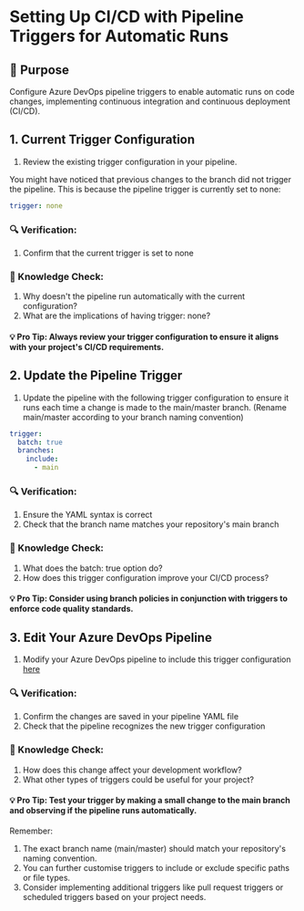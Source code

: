 # Setting Up CI/CD with Pipeline Triggers for Automatic Runs

## 🎯 Purpose
Configure Azure DevOps pipeline triggers to enable automatic runs on code changes, implementing continuous integration and continuous deployment (CI/CD).

## 1. Current Trigger Configuration

1. Review the existing trigger configuration in your pipeline.

You might have noticed that previous changes to the branch did not trigger the pipeline. This is because the pipeline trigger is currently set to none:

```yaml
trigger: none
```

### 🔍 Verification:
1. Confirm that the current trigger is set to none

### 🧠 Knowledge Check:
1. Why doesn't the pipeline run automatically with the current configuration?
2. What are the implications of having trigger: none?

#### 💡 Pro Tip: Always review your trigger configuration to ensure it aligns with your project's CI/CD requirements.

## 2. Update the Pipeline Trigger

1. Update the pipeline with the following trigger configuration to ensure it runs each time a change is made to the main/master branch. (Rename main/master according to your branch naming convention)

```yaml
trigger:
  batch: true 
  branches:
    include:
      - main
```

### 🔍 Verification:
1. Ensure the YAML syntax is correct
2. Check that the branch name matches your repository's main branch

### 🧠 Knowledge Check:
1. What does the batch: true option do?
2. How does this trigger configuration improve your CI/CD process?

#### 💡 Pro Tip: Consider using branch policies in conjunction with triggers to enforce code quality standards. 

## 3. Edit Your Azure DevOps Pipeline

1. Modify your Azure DevOps pipeline to include this trigger configuration [here](https://github.com/thomast1906/DevOps-Journey-Using-Azure-DevOps/blob/main/labs/5-CICD/pipelines/lab5pipeline.yaml#L3-L7)

### 🔍 Verification:
1. Confirm the changes are saved in your pipeline YAML file
2. Check that the pipeline recognizes the new trigger configuration

### 🧠 Knowledge Check:
1. How does this change affect your development workflow?
2. What other types of triggers could be useful for your project?

#### 💡 Pro Tip: Test your trigger by making a small change to the main branch and observing if the pipeline runs automatically.

Remember:
1. The exact branch name (main/master) should match your repository's naming convention.
2. You can further customise triggers to include or exclude specific paths or file types.
3. Consider implementing additional triggers like pull request triggers or scheduled triggers based on your project needs.
